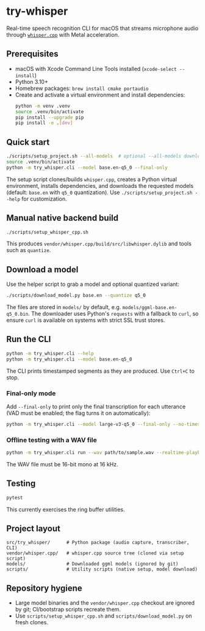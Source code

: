 # try-whisper

Real-time speech recognition CLI for macOS that streams microphone audio through [`whisper.cpp`](https://github.com/ggerganov/whisper.cpp) with Metal acceleration.

## Prerequisites

- macOS with Xcode Command Line Tools installed (`xcode-select --install`)
- Python 3.10+
- Homebrew packages: `brew install cmake portaudio`
- Create and activate a virtual environment and install dependencies:
  ```bash
  python -m venv .venv
  source .venv/bin/activate
  pip install --upgrade pip
  pip install -e .[dev]
  ```

## Quick start

```bash
./scripts/setup_project.sh --all-models  # optional --all-models downloads every ggml variant
source .venv/bin/activate
python -m try_whisper.cli --model base.en-q5_0 --final-only
```

The setup script clones/builds `whisper.cpp`, creates a Python virtual environment, installs dependencies, and downloads the requested models (default: `base.en` with `q5_0` quantization). Use `./scripts/setup_project.sh --help` for customization.

## Manual native backend build

```bash
./scripts/setup_whisper_cpp.sh
```

This produces `vendor/whisper.cpp/build/src/libwhisper.dylib` and tools such as `quantize`.

## Download a model

Use the helper script to grab a model and optional quantized variant:

```bash
./scripts/download_model.py base.en --quantize q5_0
```

The files are stored in `models/` by default, e.g. `models/ggml-base.en-q5_0.bin`. The downloader uses Python's `requests` with a fallback to `curl`, so ensure `curl` is available on systems with strict SSL trust stores.

## Run the CLI

```bash
python -m try_whisper.cli --help
python -m try_whisper.cli --model base.en-q5_0
```

The CLI prints timestamped segments as they are produced. Use `Ctrl+C` to stop.

### Final-only mode

Add `--final-only` to print only the final transcription for each utterance (VAD must be enabled; the flag turns it on automatically):

```bash
python -m try_whisper.cli --model large-v3-q5_0 --final-only --no-timestamps
```

### Offline testing with a WAV file

```bash
python -m try_whisper.cli run --wav path/to/sample.wav --realtime-playback
```

The WAV file must be 16-bit mono at 16 kHz.

## Testing

```bash
pytest
```

This currently exercises the ring buffer utilities.

## Project layout

```
src/try_whisper/      # Python package (audio capture, transcriber, CLI)
vendor/whisper.cpp/   # whisper.cpp source tree (cloned via setup script)
models/               # Downloaded ggml models (ignored by git)
scripts/              # Utility scripts (native setup, model download)
```

## Repository hygiene

- Large model binaries and the `vendor/whisper.cpp` checkout are ignored by git; CI/bootstrap scripts recreate them.
- Use `scripts/setup_whisper_cpp.sh` and `scripts/download_model.py` on fresh clones.
